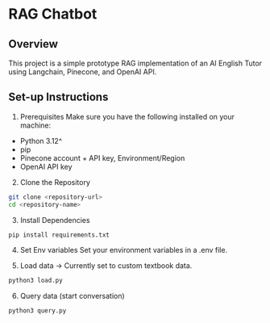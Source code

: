 # RAG Chatbot

## Overview

This project is a simple prototype RAG implementation of an AI English Tutor using Langchain, Pinecone, and OpenAI API. 

## Set-up Instructions

1. Prerequisites
Make sure you have the following installed on your machine:

  - Python 3.12^
  - pip
  - Pinecone account + API key, Environment/Region
  - OpenAI API key

2. Clone the Repository
``` bash
git clone <repository-url>
cd <repository-name>
```

3. Install Dependencies
```bash
pip install requirements.txt
```

4. Set Env variables
Set your environment variables in a .env file. 

5. Load data -> Currently set to custom textbook data.
```bash
python3 load.py
```

6. Query data (start conversation)
```bash
python3 query.py
```



